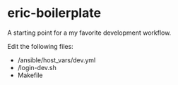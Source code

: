 # eric-boilerplate
A starting point for a my favorite development workflow.

Edit the following files:
* /ansible/host_vars/dev.yml
* /login-dev.sh
* Makefile
